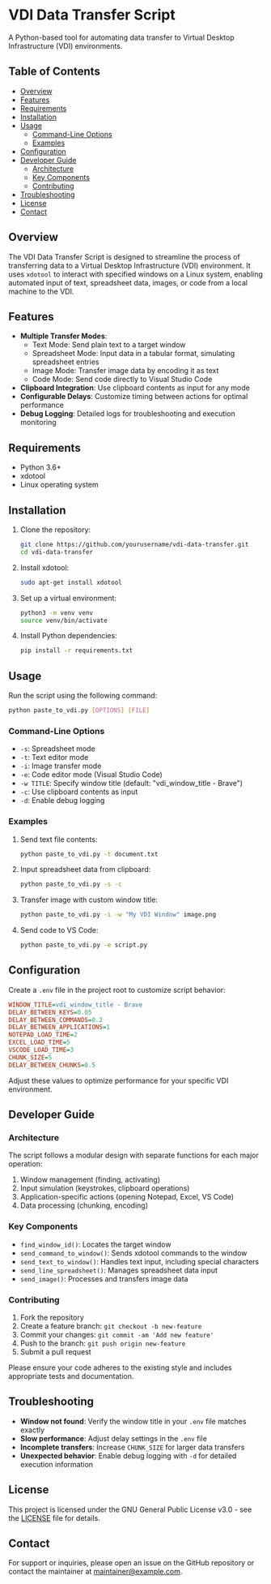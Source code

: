 # VDI Data Transfer Script

A Python-based tool for automating data transfer to Virtual Desktop Infrastructure (VDI) environments.

## Table of Contents

- [Overview](#overview)
- [Features](#features)
- [Requirements](#requirements)
- [Installation](#installation)
- [Usage](#usage)
  - [Command-Line Options](#command-line-options)
  - [Examples](#examples)
- [Configuration](#configuration)
- [Developer Guide](#developer-guide)
  - [Architecture](#architecture)
  - [Key Components](#key-components)
  - [Contributing](#contributing)
- [Troubleshooting](#troubleshooting)
- [License](#license)
- [Contact](#contact)

## Overview

The VDI Data Transfer Script is designed to streamline the process of transferring data to a Virtual Desktop Infrastructure (VDI) environment. It uses `xdotool` to interact with specified windows on a Linux system, enabling automated input of text, spreadsheet data, images, or code from a local machine to the VDI.

## Features

- **Multiple Transfer Modes**:
  - Text Mode: Send plain text to a target window
  - Spreadsheet Mode: Input data in a tabular format, simulating spreadsheet entries
  - Image Mode: Transfer image data by encoding it as text
  - Code Mode: Send code directly to Visual Studio Code
- **Clipboard Integration**: Use clipboard contents as input for any mode
- **Configurable Delays**: Customize timing between actions for optimal performance
- **Debug Logging**: Detailed logs for troubleshooting and execution monitoring

## Requirements

- Python 3.6+
- xdotool
- Linux operating system

## Installation

1. Clone the repository:
   ```bash
   git clone https://github.com/yourusername/vdi-data-transfer.git
   cd vdi-data-transfer
   ```

2. Install xdotool:
   ```bash
   sudo apt-get install xdotool
   ```

3. Set up a virtual environment:
   ```bash
   python3 -m venv venv
   source venv/bin/activate
   ```

4. Install Python dependencies:
   ```bash
   pip install -r requirements.txt
   ```

## Usage

Run the script using the following command:

```bash
python paste_to_vdi.py [OPTIONS] [FILE]
```

### Command-Line Options

- `-s`: Spreadsheet mode
- `-t`: Text editor mode
- `-i`: Image transfer mode
- `-e`: Code editor mode (Visual Studio Code)
- `-w TITLE`: Specify window title (default: "vdi_window_title - Brave")
- `-c`: Use clipboard contents as input
- `-d`: Enable debug logging

### Examples

1. Send text file contents:
   ```bash
   python paste_to_vdi.py -t document.txt
   ```

2. Input spreadsheet data from clipboard:
   ```bash
   python paste_to_vdi.py -s -c
   ```

3. Transfer image with custom window title:
   ```bash
   python paste_to_vdi.py -i -w "My VDI Window" image.png
   ```

4. Send code to VS Code:
   ```bash
   python paste_to_vdi.py -e script.py
   ```

## Configuration

Create a `.env` file in the project root to customize script behavior:

```ini
WINDOW_TITLE=vdi_window_title - Brave
DELAY_BETWEEN_KEYS=0.05
DELAY_BETWEEN_COMMANDS=0.2
DELAY_BETWEEN_APPLICATIONS=1
NOTEPAD_LOAD_TIME=2
EXCEL_LOAD_TIME=5
VSCODE_LOAD_TIME=3
CHUNK_SIZE=5
DELAY_BETWEEN_CHUNKS=0.5
```

Adjust these values to optimize performance for your specific VDI environment.

## Developer Guide

### Architecture

The script follows a modular design with separate functions for each major operation:

1. Window management (finding, activating)
2. Input simulation (keystrokes, clipboard operations)
3. Application-specific actions (opening Notepad, Excel, VS Code)
4. Data processing (chunking, encoding)

### Key Components

- `find_window_id()`: Locates the target window
- `send_command_to_window()`: Sends xdotool commands to the window
- `send_text_to_window()`: Handles text input, including special characters
- `send_line_spreadsheet()`: Manages spreadsheet data input
- `send_image()`: Processes and transfers image data

### Contributing

1. Fork the repository
2. Create a feature branch: `git checkout -b new-feature`
3. Commit your changes: `git commit -am 'Add new feature'`
4. Push to the branch: `git push origin new-feature`
5. Submit a pull request

Please ensure your code adheres to the existing style and includes appropriate tests and documentation.

## Troubleshooting

- **Window not found**: Verify the window title in your `.env` file matches exactly
- **Slow performance**: Adjust delay settings in the `.env` file
- **Incomplete transfers**: Increase `CHUNK_SIZE` for larger data transfers
- **Unexpected behavior**: Enable debug logging with `-d` for detailed execution information

## License

This project is licensed under the GNU General Public License v3.0 - see the [LICENSE](LICENSE) file for details.

## Contact

For support or inquiries, please open an issue on the GitHub repository or contact the maintainer at maintainer@example.com.
